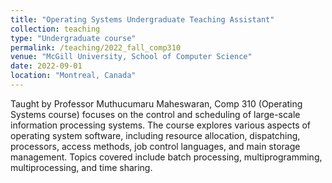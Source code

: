 ```yaml
---
title: "Operating Systems Undergraduate Teaching Assistant"
collection: teaching
type: "Undergraduate course"
permalink: /teaching/2022_fall_comp310
venue: "McGill University, School of Computer Science"
date: 2022-09-01
location: "Montreal, Canada"
---
```


Taught by Professor Muthucumaru Maheswaran, Comp 310 (Operating Systems course) focuses on the control and scheduling of large-scale information processing systems. The course explores various aspects of operating system software, including resource allocation, dispatching, processors, access methods, job control languages, and main storage management. Topics covered include batch processing, multiprogramming, multiprocessing, and time sharing.